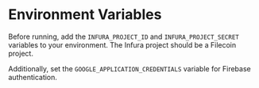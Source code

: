 # Environment Variables

Before running, add the `INFURA_PROJECT_ID` and `INFURA_PROJECT_SECRET` variables to your environment. The Infura project should be a Filecoin project.

Additionally, set the `GOOGLE_APPLICATION_CREDENTIALS` variable for Firebase authentication.
